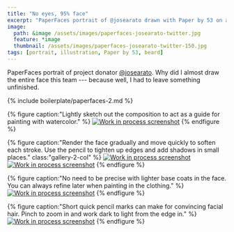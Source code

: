 ```yaml
---
title: "No eyes, 95% face"
excerpt: "PaperFaces portrait of @josearato drawn with Paper by 53 on an iPad."
image: 
  path: &image /assets/images/paperfaces-josearato-twitter.jpg 
  feature: *image
  thumbnail: /assets/images/paperfaces-josearato-twitter-150.jpg
tags: [portrait, illustration, Paper by 53, beard]
---
```


PaperFaces portrait of project donator [@josearato](https://twitter.com/josearato). Why did I almost draw the entire face this team --- because well, I had to leave something unfinished.

{% include boilerplate/paperfaces-2.md %}

{% figure caption:"Lightly sketch out the composition to act as a guide for painting with watercolor." %}
[![Work in process screenshot](/assets/images/paperfaces-josearato-process-1-600.jpg)](/assets/images/paperfaces-josearato-process-1-lg.jpg)
{% endfigure %}

{% figure caption:"Render the face gradually and move quickly to soften each stroke. Use the pencil to tighten up edges and add shadows in small places." class:"gallery-2-col" %}
[![Work in process screenshot](/assets/images/paperfaces-josearato-process-2-600.jpg)](/assets/images/paperfaces-josearato-process-2-lg.jpg)
[![Work in process screenshot](/assets/images/paperfaces-josearato-process-3-600.jpg)](/assets/images/paperfaces-josearato-process-3-lg.jpg)
{% endfigure %}

{% figure caption:"No need to be precise with lighter base coats in the face. You can always refine later when painting in the clothing." %}
[![Work in process screenshot](/assets/images/paperfaces-josearato-process-4-600.jpg)](/assets/images/paperfaces-josearato-process-4-lg.jpg)
{% endfigure %}

{% figure caption:"Short quick pencil marks can make for convincing facial hair. Pinch to zoom in and work dark to light from the edge in." %}
[![Work in process screenshot](/assets/images/paperfaces-josearato-process-5-600.jpg)](/assets/images/paperfaces-josearato-process-5-lg.jpg)
{% endfigure %}
